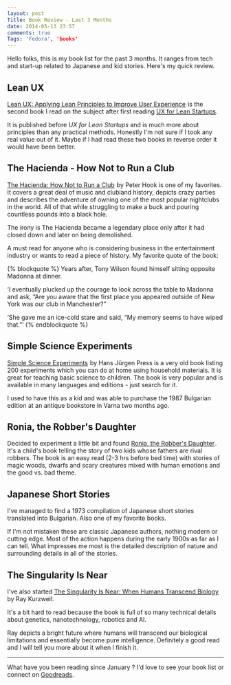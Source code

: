```yaml
---
layout: post
Title: Book Review - Last 3 Months
date: 2014-05-13 23:57
comments: true
Tags: 'Fedora', 'books'
---
```


Hello folks, this is my book list for the past 3 months. It ranges from
tech and start-up related to Japanese and kid stories. Here's my quick review.

Lean UX
--------

<a href="http://www.amazon.com/gp/product/1449311652/ref=as_li_tl?ie=UTF8&camp=1789&creative=390957&creativeASIN=1449311652&linkCode=as2&tag=atodorovorg-20&linkId=JNQIKHJJXU3KJ33H">Lean UX: Applying Lean Principles to Improve User Experience</a><img src="http://ir-na.amazon-adsystem.com/e/ir?t=atodorovorg-20&l=as2&o=1&a=1449311652" width="1" height="1" border="0" alt="" style="border:none !important; margin:0px !important;" />
is the second book I read on the subject after first reading
[UX for Lean Startups](/blog/2013/12/09/book-review-ux-for-lean-startups/).

It is published before *UX for Lean Startups* and is much more about principles than
any practical methods. Honestly I'm not sure if I took any real value out of it.
Maybe if I had read these two books in reverse order it would have been better.


The Hacienda - How Not to Run a Club
-------------------------------------

<a href="http://www.amazon.com/gp/product/B00DEKLESK/ref=as_li_tl?ie=UTF8&camp=1789&creative=390957&creativeASIN=B00DEKLESK&linkCode=as2&tag=atodorovorg-20&linkId=FOMGYFQW4BHGPPOL">The Hacienda: How Not to Run a Club</a><img src="http://ir-na.amazon-adsystem.com/e/ir?t=atodorovorg-20&l=as2&o=1&a=B00DEKLESK" width="1" height="1" border="0" alt="" style="border:none !important; margin:0px !important;" />
by Peter Hook is one of my favorites. It covers a great deal of music and clubland history,
depicts crazy parties and describes the adventure of owning one of the most
popular nightclubs in the world. All of that while struggling to make a buck and
pouring countless pounds into a black hole.

The irony is The Hacienda became a legendary place only after it had closed down
and later on being demolished.

A must read for anyone who is considering business in the entertainment industry
or wants to read a piece of history. My favorite quote of the book:

{% blockquote %}
Years after, Tony Wilson found himself sitting opposite Madonna at dinner.

‘I eventually plucked up the courage to look across the table to Madonna and ask,
“Are you aware that the first place you appeared outside of New York was our club in Manchester?”

‘She gave me an ice-cold stare and said, “My memory seems to have wiped that.”’
{% endblockquote %}


Simple Science Experiments
----------------------------

<a href="http://www.amazon.com/gp/product/0713428945/ref=as_li_tl?ie=UTF8&camp=1789&creative=390957&creativeASIN=0713428945&linkCode=as2&tag=atodorovorg-20&linkId=HU6TVCNR6DG67EFG">Simple Science Experiments</a><img src="http://ir-na.amazon-adsystem.com/e/ir?t=atodorovorg-20&l=as2&o=1&a=0713428945" width="1" height="1" border="0" alt="" style="border:none !important; margin:0px !important;" />
by Hans Jürgen Press is a very old book listing 200 experiments which you can
do at home using household materials. It is great for teaching basic science
to children. The book is very popular and is available in many languages
and editions - just search for it.

I used to have this as a kid and was able to purchase the 1987 Bulgarian edition
at an antique bookstore in Varna two months ago.


Ronia, the Robber's Daughter
----------------------------

Decided to experiment a little bit and found
<a href="http://www.amazon.com/gp/product/0140317201/ref=as_li_tl?ie=UTF8&camp=1789&creative=390957&creativeASIN=0140317201&linkCode=as2&tag=atodorovorg-20&linkId=FDHOPXQCZPMYCAA2">Ronia, the Robber's Daughter</a><img src="http://ir-na.amazon-adsystem.com/e/ir?t=atodorovorg-20&l=as2&o=1&a=0140317201" width="1" height="1" border="0" alt="" style="border:none !important; margin:0px !important;" />.
It's a child's book telling the story of two kids whose fathers are rival
robbers. The book is an easy read (2-3 hrs before bed time) with stories
of magic woods, dwarfs and scary creatures mixed with human emotions
and the good vs. bad theme.


Japanese Short Stories
-----------------------

I've managed to find a 1973 compilation of Japanese short stories
translated into Bulgarian. Also one of my favorite books.

If I'm not mistaken these are classic
Japanese authors, nothing modern or cutting edge. Most of the action happens
during the early 1900s as far as I can tell.
What impresses me most is the detailed description of nature and
surrounding details in all of the stories.



The Singularity Is Near
-----------------------

I've also started 
<a href="http://www.amazon.com/gp/product/0143037889/ref=as_li_tl?ie=UTF8&camp=1789&creative=390957&creativeASIN=0143037889&linkCode=as2&tag=atodorovorg-20&linkId=BKMQ47NQEXNTDDRR">The Singularity Is Near: When Humans Transcend Biology</a><img src="http://ir-na.amazon-adsystem.com/e/ir?t=atodorovorg-20&l=as2&o=1&a=0143037889" width="1" height="1" border="0" alt="" style="border:none !important; margin:0px !important;" />
by Ray Kurzweil.

It's a bit hard to read because the book is full of so many technical details
about genetics, nanotechnology, robotics and AI.

Ray depicts a bright future where humans will transcend our biological
limitations and essentially become pure intelligence. Definitely a good
read and I will tell you more about it when I finish it.

---
What have you been reading since January ? I'd love to see your book list
or connect on 
[Goodreads](https://www.goodreads.com/user/show/16191345-alexander-todorov).






